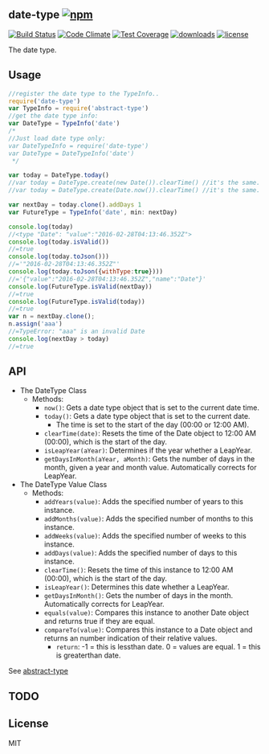 ## date-type [![npm][npm-svg]][npm]

[![Build Status][travis-svg]][travis]
[![Code Climate][codeclimate-svg]][codeclimate]
[![Test Coverage][codeclimate-test-svg]][codeclimate-test]
[![downloads][npm-download-svg]][npm]
[![license][npm-license-svg]][npm]

[npm]: https://npmjs.org/package/date-type
[npm-svg]: https://img.shields.io/npm/v/date-type.svg
[npm-download-svg]: https://img.shields.io/npm/dm/date-type.svg
[npm-license-svg]: https://img.shields.io/npm/l/date-type.svg
[travis-svg]: https://img.shields.io/travis/snowyu/date-type.js/master.svg
[travis]: http://travis-ci.org/snowyu/date-type.js
[codeclimate-svg]: https://codeclimate.com/github/snowyu/date-type.js/badges/gpa.svg
[codeclimate]: https://codeclimate.com/github/snowyu/date-type.js
[codeclimate-test-svg]: https://codeclimate.com/github/snowyu/date-type.js/badges/coverage.svg
[codeclimate-test]: https://codeclimate.com/github/snowyu/date-type.js/coverage


The date type.

## Usage

```js
//register the date type to the TypeInfo..
require('date-type')
var TypeInfo = require('abstract-type')
//get the date type info:
var DateType = TypeInfo('date')
/*
//Just load date type only:
var DateTypeInfo = require('date-type')
var DateType = DateTypeInfo('date')
 */

var today = DateType.today()
//var today = DateType.create(new Date()).clearTime() //it's the same.
//var today = DateType.create(Date.now()).clearTime() //it's the same.

var nextDay = today.clone().addDays 1
var FutureType = TypeInfo('date', min: nextDay)

console.log(today)
//<type "Date": "value":"2016-02-28T04:13:46.352Z">
console.log(today.isValid())
//=true
console.log(today.toJson()))
//='"2016-02-28T04:13:46.352Z"'
console.log(today.toJson({withType:true})))
//='{"value":"2016-02-28T04:13:46.352Z","name":"Date"}'
console.log(FutureType.isValid(nextDay))
//=true
console.log(FutureType.isValid(today))
//=true
var n = nextDay.clone();
n.assign('aaa')
//=TypeError: "aaa" is an invalid Date
console.log(nextDay > today)
//=true
```

## API

* The DateType Class
  * Methods:
    * `now()`: Gets a date type object that is set to the current date time.
    * `today()`: Gets a date type object that is set to the current date.
      * The time is set to the start of the day (00:00 or 12:00 AM).
    * `clearTime(date)`: Resets the time of the Date object to 12:00 AM (00:00), which is the start of the day.
    * `isLeapYear(aYear)`: Determines if the year whether a LeapYear.
    * `getDaysInMonth(aYear, aMonth)`: Gets the number of days in the month, given a year and month value. Automatically corrects for LeapYear.
* The DateType Value Class
  * Methods:
    * `addYears(value)`: Adds the specified number of years to this instance.
    * `addMonths(value)`: Adds the specified number of months to this instance.
    * `addWeeks(value)`: Adds the specified number of weeks to this instance.
    * `addDays(value)`: Adds the specified number of days to this instance.
    * `clearTime()`: Resets the time of this instance to 12:00 AM (00:00), which is the start of the day.
    * `isLeapYear()`: Determines this date whether a LeapYear.
    * `getDaysInMonth()`: Gets the number of days in the month. Automatically corrects for LeapYear.
    * `equals(value)`: Compares this instance to another Date object and returns true if they are equal.
    * `compareTo(value)`: Compares this instance to a Date object and returns an number indication of their relative values.
      * `return`: -1 = this is lessthan date. 0 = values are equal. 1 = this is greaterthan date.

See [abstract-type](https://github.com/snowyu/abstract-type.js)

## TODO


## License

MIT
